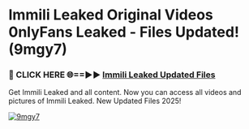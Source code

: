 # Immili Leaked Original Videos 0nlyFans Leaked - Files Updated! (9mgy7)

<h3>🔴 CLICK HERE 🌐==►► <a href="https://tinyurl.com/ehrbuxhb" rel="nofollow">Immili Leaked Updated Files</a></h3>

Get Immili Leaked and all content. Now you can access all videos and pictures of Immili Leaked. New Updated Files 2025!

[![9mgy7](https://i.imgur.com/lVYEuWS.gif)](https://tinyurl.com/ehrbuxhb)
